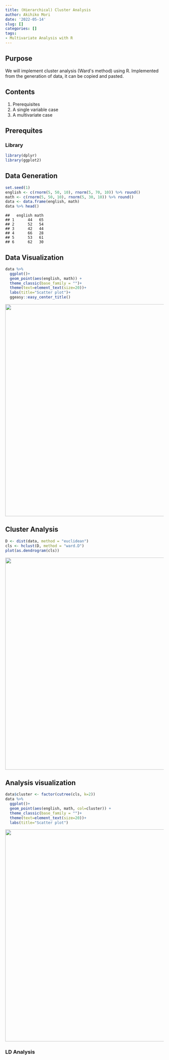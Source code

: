 ```yaml
---
title: (Hierarchical) Cluster Analysis
author: Akihiko Mori
date: '2022-05-14'
slug: []
categories: []
tags: 
- Multivariate Analysis with R
---
```


## Purpose
We will implement cluster analysis (Ward's method) using R. 
Implemented from the generation of data, it can be copied and pasted.

## Contents
1. Prerequisites
2. A single variable case
3. A multivariate case

## Prerequites

### Library

```r
library(dplyr)
library(ggplot2)
```


## Data Generation

```r
set.seed(1)
english <- c(rnorm(5, 50, 10), rnorm(5, 70, 10)) %>% round()
math <- c(rnorm(5, 50, 10), rnorm(5, 30, 10)) %>% round()
data <- data.frame(english, math)
data %>% head()
```

```
##   english math
## 1      44   65
## 2      52   54
## 3      42   44
## 4      66   28
## 5      53   61
## 6      62   30
```

## Data Visualization

```r
data %>%
  ggplot()+
  geom_point(aes(english, math)) +
  theme_classic(base_family = "")+
  theme(text=element_text(size=20))+
  labs(title="Scatter plot")+
  ggeasy::easy_center_title()
```

<img src="{{< blogdown/postref >}}index_files/figure-html/unnamed-chunk-3-1.png" width="672" />

## Cluster Analysis

```r
D <- dist(data, method = "euclidean")
cls <- hclust(D, method = "ward.D")
plot(as.dendrogram(cls))
```

<img src="{{< blogdown/postref >}}index_files/figure-html/unnamed-chunk-4-1.png" width="672" />

## Analysis visualization

```r
data$cluster <- factor(cutree(cls, k=2))
data %>%
  ggplot()+
  geom_point(aes(english, math, col=cluster)) +
  theme_classic(base_family = "")+
  theme(text=element_text(size=20))+
  labs(title="Scatter plot")
```

<img src="{{< blogdown/postref >}}index_files/figure-html/unnamed-chunk-5-1.png" width="672" />

### LD Analysis

